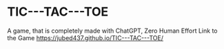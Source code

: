 # TIC---TAC---TOE

A game, that is completely made with ChatGPT, 
Zero Human Effort
Link to the Game  https://jubed437.github.io/TIC---TAC---TOE/
